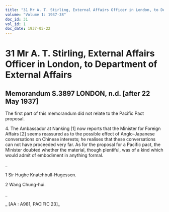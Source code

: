 ```yaml
---
title: "31 Mr A. T. Stirling, External Affairs Officer in London, to Department of External Affairs"
volume: "Volume 1: 1937-38"
doc_id: 31
vol_id: 1
doc_date: 1937-05-22
---
```


# 31 Mr A. T. Stirling, External Affairs Officer in London, to Department of External Affairs

## Memorandum S.3897 LONDON, n.d. [after 22 May 1937]

The first part of this memorandum did not relate to the Pacific Pact proposal.

4\. The Ambassador at Nanking [1] now reports that the Minister for Foreign Affairs [2] seems reassured as to the possible effect of Anglo-Japanese conversations on Chinese interests; he realises that these conversations can not have proceeded very far. As for the proposal for a Pacific pact, the Minister doubted whether the material, though plentiful, was of a kind which would admit of embodiment in anything formal.

_

1 Sir Hughe Knatchbull-Hugessen.

2 Wang Chung-hui.

_

_ [AA : A981, PACIFIC 23]_
